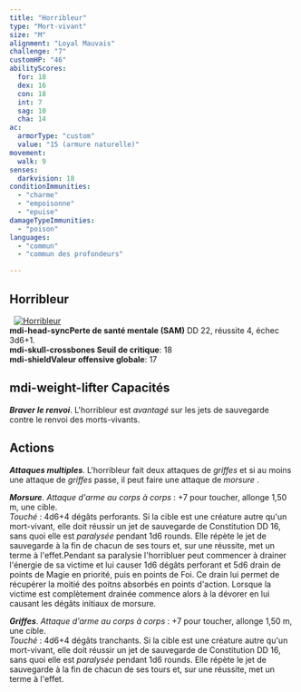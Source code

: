 ```yaml
---
title: "Horribleur"
type: "Mort-vivant"
size: "M"
alignment: "Loyal Mauvais"
challenge: "7"
customHP: "46"
abilityScores:
  for: 18
  dex: 16
  con: 18
  int: 7
  sag: 10
  cha: 14
ac:
  armorType: "custom"
  value: "15 (armure naturelle)"
movement:
  walk: 9
senses:
  darkvision: 18
conditionImmunities:
  - "charme"
  - "empoisonne"
  - "epuise"
damageTypeImmunities:
  - "poison"
languages:
  - "commun"
  - "commun des profondeurs"

---
```

## Horribleur
&nbsp;
[![Horribleur](https://www.douaratil.fr/illustrations/mort-vivant/horribleur300.jpeg)](https://www.douaratil.fr/illustrations/mort-vivant/horribleur.jpeg)  
**<v-icon>mdi-head-sync</v-icon>Perte de santé mentale (SAM)** DD 22, réussite 4, échec 3d6+1.   
**<v-icon>mdi-skull-crossbones</v-icon> Seuil de critique**: 18        
**<v-icon>mdi-shield</v-icon>Valeur offensive globale**: 17     
## <v-icon>mdi-weight-lifter</v-icon> Capacités
_**Braver le renvoi**_. L'horribleur est _avantagé_ sur les jets de sauvegarde contre le renvoi des morts-vivants.

## Actions
_**Attaques multiples**_. L'horribleur fait deux attaques de _griffes_ et si au moins une attaque de  _griffes_ passe, il peut faire une attaque de _morsure_ .

_**Morsure**_. _Attaque d'arme au corps à corps_ : +7 pour toucher, allonge 1,50 m, une cible.  
_Touché_ : 4d6+4 dégâts perforants. Si la cible est une créature autre qu'un mort-vivant, elle doit réussir un jet de sauvegarde de Constitution DD 16, sans quoi elle est _paralysée_ pendant 1d6 rounds. Elle répète le jet de sauvegarde à la fin de chacun de ses tours et, sur une réussite, met un terme à l'effet.Pendant sa paralysie l'horribluer peut commencer à drainer l'énergie de sa victime et lui causer 1d6 dégâts perforant et 5d6 drain de points de Magie en priorité, puis en points de Foi. Ce drain lui permet de récupérer la moitié des poitns absorbés en points d'action. Lorsque la victime est complètement drainée commence alors à la dévorer en lui causant les dégâts initiaux de morsure.

_**Griffes**_. _Attaque d'arme au corps à corps_ : +7 pour toucher, allonge 1,50 m, une cible.  
_Touché_ : 4d6+4 dégâts tranchants. Si la cible est une créature autre qu'un mort-vivant, elle doit réussir un jet de sauvegarde de Constitution DD 16, sans quoi elle est _paralysée_ pendant 1d6 rounds. Elle répète le jet de sauvegarde à la fin de chacun de ses tours et, sur une réussite, met un terme à l'effet. 

